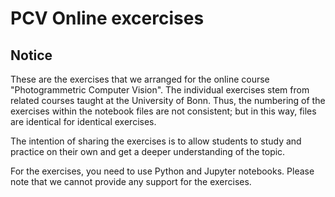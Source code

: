 # PCV Online excercises


## Notice
These are the exercises that we arranged for the online course
"Photogrammetric Computer Vision". The individual exercises stem 
from related courses taught at the University of Bonn. Thus, the 
numbering of the exercises within the notebook files are not 
consistent; but in this way, files are identical for identical 
exercises.

The intention of sharing the exercises is to allow students to 
study and practice on their own and get a deeper understanding 
of the topic. 

For the exercises, you need to use Python and Jupyter notebooks.
Please note that we cannot provide any support for the exercises.

